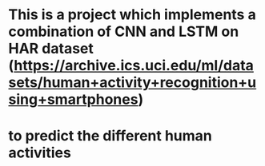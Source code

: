 # This is a project which implements a combination of CNN and LSTM on HAR dataset (https://archive.ics.uci.edu/ml/datasets/human+activity+recognition+using+smartphones)
# to predict the different human activities 
